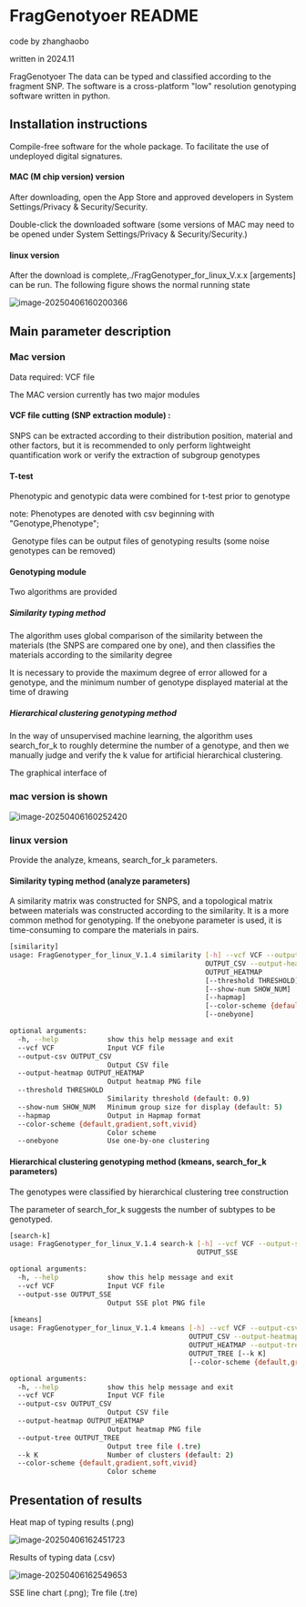 # FragGenotyoer README

code by zhanghaobo

written in 2024.11

FragGenotyoer The data can be typed and classified according to the fragment SNP. The software is a cross-platform "low" resolution genotyping software written in python.



## Installation instructions



Compile-free software for the whole package. To facilitate the use of undeployed digital signatures.



#### MAC (M chip version) version

After downloading, open the App Store and approved developers in System Settings/Privacy & Security/Security.

Double-click the downloaded software (some versions of MAC may need to be opened under System Settings/Privacy & Security/Security.)



#### linux version

After the download is complete,./FragGenotyper_for_linux_V.x.x [argements] can be run. The following figure shows the normal running state

![image-20250406160200366](./README.assets/image-20250406160200366.png)

## Main parameter description

### Mac version

Data required: VCF file

The MAC version currently has two major modules



#### VCF file cutting (SNP extraction module) :

SNPS can be extracted according to their distribution position, material and other factors, but it is recommended to only perform lightweight quantification work or verify the extraction of subgroup genotypes



#### T-test

Phenotypic and genotypic data were combined for t-test prior to genotype

note: Phenotypes are denoted with csv beginning with "Genotype,Phenotype";

​	 Genotype files can be output files of genotyping results (some noise genotypes can be removed)



#### Genotyping module

Two algorithms are provided



##### Similarity typing method

The algorithm uses global comparison of the similarity between the materials (the SNPS are compared one by one), and then classifies the materials according to the similarity degree

It is necessary to provide the maximum degree of error allowed for a genotype, and the minimum number of genotype displayed material at the time of drawing



##### Hierarchical clustering genotyping method

In the way of unsupervised machine learning, the algorithm uses search_for_k to roughly determine the number of a genotype, and then we manually judge and verify the k value for artificial hierarchical clustering.

The graphical interface of

###  mac version is shown

![image-20250406160252420](./README.assets/image-20250406160252420.png)





### linux version

Provide the analyze, kmeans, search_for_k parameters.

#### Similarity typing method (analyze parameters)

A similarity matrix was constructed for SNPS, and a topological matrix between materials was constructed according to the similarity. It is a more common method for genotyping. If the onebyone parameter is used, it is time-consuming to compare the materials in pairs.

```sh
[similarity]
usage: FragGenotyper_for_linux_V.1.4 similarity [-h] --vcf VCF --output-csv
                                                OUTPUT_CSV --output-heatmap
                                                OUTPUT_HEATMAP
                                                [--threshold THRESHOLD]
                                                [--show-num SHOW_NUM]
                                                [--hapmap]
                                                [--color-scheme {default,gradient,soft,vivid}]
                                                [--onebyone]

optional arguments:
  -h, --help            show this help message and exit
  --vcf VCF             Input VCF file
  --output-csv OUTPUT_CSV
                        Output CSV file
  --output-heatmap OUTPUT_HEATMAP
                        Output heatmap PNG file
  --threshold THRESHOLD
                        Similarity threshold (default: 0.9)
  --show-num SHOW_NUM   Minimum group size for display (default: 5)
  --hapmap              Output in Hapmap format
  --color-scheme {default,gradient,soft,vivid}
                        Color scheme
  --onebyone            Use one-by-one clustering
```



#### Hierarchical clustering genotyping method (kmeans, search_for_k parameters)

The genotypes were classified by hierarchical clustering tree construction

The parameter of search_for_k suggests the number of subtypes to be genotyped.

```sh
[search-k]
usage: FragGenotyper_for_linux_V.1.4 search-k [-h] --vcf VCF --output-sse
                                              OUTPUT_SSE

optional arguments:
  -h, --help            show this help message and exit
  --vcf VCF             Input VCF file
  --output-sse OUTPUT_SSE
                        Output SSE plot PNG file
                        
[kmeans]
usage: FragGenotyper_for_linux_V.1.4 kmeans [-h] --vcf VCF --output-csv
                                            OUTPUT_CSV --output-heatmap
                                            OUTPUT_HEATMAP --output-tree
                                            OUTPUT_TREE [--k K]
                                            [--color-scheme {default,gradient,soft,vivid}]

optional arguments:
  -h, --help            show this help message and exit
  --vcf VCF             Input VCF file
  --output-csv OUTPUT_CSV
                        Output CSV file
  --output-heatmap OUTPUT_HEATMAP
                        Output heatmap PNG file
  --output-tree OUTPUT_TREE
                        Output tree file (.tre)
  --k K                 Number of clusters (default: 2)
  --color-scheme {default,gradient,soft,vivid}
                        Color scheme
```







## Presentation of results

Heat map of typing results (.png)

![image-20250406162451723](./README.assets/image-20250406162451723.png)



Results of typing data (.csv)

![image-20250406162549653](./README.assets/image-20250406162549653.png)

SSE line chart (.png); Tre file (.tre)
